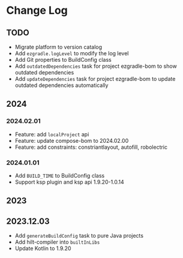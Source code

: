 # Change Log

## TODO

- Migrate platform to version catalog
- Add `ezgradle.logLevel` to modify the log level
- Add Git properties to BuildConfig class
- Add `outdatedDependencies` task for project ezgradle-bom to show outdated dependencies
- Add `updateDependencies` task for project ezgradle-bom to update outdated dependencies automatically

## 2024

### 2024.02.01

- Feature: add `localProject` api
- Feature: update compose-bom to 2024.02.00
- Feature: add constraints: constriantlayout, autofill, robolectric

### 2024.01.01

- Add `BUILD_TIME` to BuildConfig class
- Support ksp plugin and ksp api 1.9.20-1.0.14

## 2023

## 2023.12.03

- Add `generateBuildConfig` task to pure Java projects
- Add hilt-compiler into `builtInLibs`
- Update Kotlin to 1.9.20
